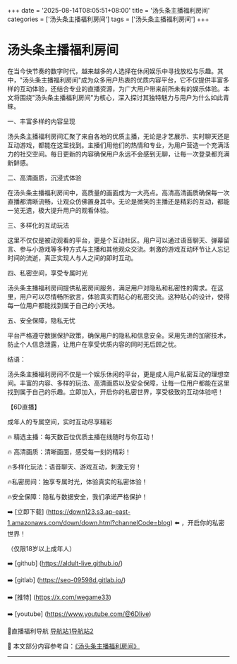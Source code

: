 +++
date = '2025-08-14T08:05:51+08:00'
title = '汤头条主播福利房间'
categories = ['汤头条主播福利房间']
tags = ['汤头条主播福利房间']
+++

# 汤头条主播福利房间

在当今快节奏的数字时代，越来越多的人选择在休闲娱乐中寻找放松与乐趣。其中，"汤头条主播福利房间"成为众多用户热衷的优质内容平台，它不仅提供丰富多样的互动体验，还结合专业的直播资源，为广大用户带来前所未有的娱乐体验。本文将围绕"汤头条主播福利房间"为核心，深入探讨其独特魅力与用户为什么如此青睐。

一、丰富多样的内容呈现

汤头条主播福利房间汇聚了来自各地的优质主播，无论是才艺展示、实时聊天还是互动游戏，都能在这里找到。主播们用他们的热情和专业，为用户营造一个充满活力的社交空间。每日更新的内容确保用户永远不会感到无聊，让每一次登录都充满新鲜感。

二、高清画质，沉浸式体验

在汤头条主播福利房间中，高质量的画面成为一大亮点。高清高清画质确保每一次直播都清晰流畅，让观众仿佛置身其中。无论是微笑的主播还是精彩的互动，都能一览无遗，极大提升用户的观看体验。

三、多样化的互动玩法

这里不仅仅是被动观看的平台，更是个互动社区。用户可以通过语音聊天、弹幕留言、参与小游戏等多种方式与主播和其他观众交流。刺激的游戏互动环节让人忘记时间的流逝，真正实现人与人之间的即时互动。

四、私密空间，享受专属时光

汤头条主播福利房间提供私密房间服务，满足用户对隐私和私密性的需求。在这里，用户可以尽情畅所欲言，体验真实而贴心的私密交流。这种贴心的设计，使得每一位用户都能找到属于自己的小天地。

五、安全保障，隐私无忧

平台严格遵守数据保护政策，确保用户的隐私和信息安全。采用先进的加密技术，防止个人信息泄露，让用户在享受优质内容的同时无后顾之忧。

结语：

汤头条主播福利房间不仅是一个娱乐休闲的平台，更是成人用户私密互动的理想空间。丰富的内容、多样的玩法、高清画质以及安全保障，让每一位用户都能在这里找到属于自己的乐趣。立即加入，开启你的私密世界，享受极致的互动体验吧！

【6D直播】

成年人的专属空间，实时互动尽享精彩

🔥 精选主播：每天数百位优质主播在线随时与你互动！

🔥 高清画质：清晰画面，感受每一刻的精彩！

🔥多样化玩法：语音聊天、游戏互动，刺激无穷！

🔥私密房间：独享专属时光，体验真实的私密体验！

🔥安全保障：隐私与数据安全，我们承诺严格保护！

➡️ [立即下载] (https://down123.s3.ap-east-1.amazonaws.com/down/down.html?channelCode=blog) ⬅️ ，开启你的私密世界！

 （仅限18岁以上成年人）

➡️ [github] (https://aldult-live.github.io/)

➡️ [gitlab] (https://seo-09598d.gitlab.io/)

➡️ [推特] (https://x.com/wegame33)

➡️ [youtube] (https://www.youtube.com/@6Dlive)

🔞直播福利导航   [导航站1](https://webstack-86085a.gitlab.io/)[导航站2](https://onlygit123-2.github.io/)


📘 本文部分内容参考自：[《汤头条主播福利房间》](https://webstack-hugo-4.pages.dev/)

---

